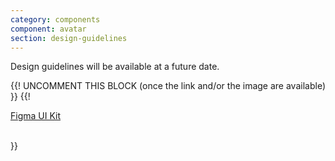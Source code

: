 ```yaml
---
category: components
component: avatar
section: design-guidelines
---
```



<section data-section="design-guidelines">
  
  <p class="dummy-paragraph">Design guidelines will be available at a future date.</p>
  {{! UNCOMMENT THIS BLOCK (once the link and/or the image are available) }}
  {{!
  <div class="dummy-design-guidelines">
    <p class="dummy-paragraph">
      <a href="[ADD THE LINK TO THE FIGMA FILE/PAGE HERE!]" target="_blank" rel="noopener noreferrer">Figma UI Kit</a>
    </p>
    <br />
    <img class="dummy-figma-docs" src="/assets/images/avatar-design-usage.png" alt="" role="none" />
  </div>
  }}
</section>
